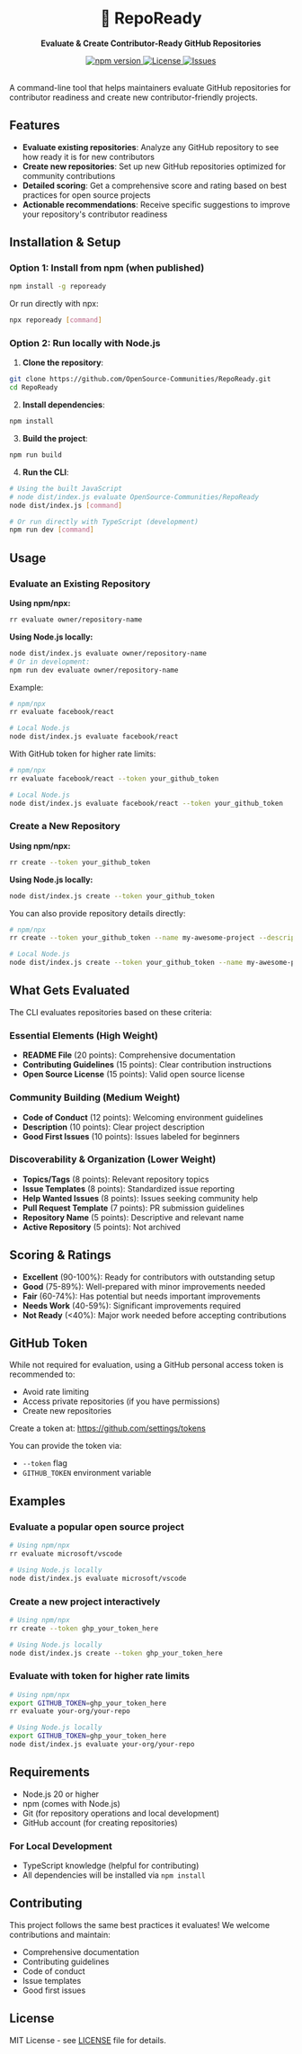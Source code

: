 <div align="center">
  <h1>🚀 RepoReady</h1>
  <p><strong>Evaluate & Create Contributor-Ready GitHub Repositories</strong></p>
  
  <a href="https://www.npmjs.com/package/repoready">
    <img src="https://img.shields.io/npm/v/repoready?color=blue" alt="npm version">
  </a>
  <a href="https://github.com/OpenSource-Communities/RepoReady/blob/main/LICENSE">
    <img src="https://img.shields.io/badge/license-MIT-green" alt="License">
  </a>
  <a href="https://github.com/OpenSource-Communities/RepoReady/issues">
    <img src="https://img.shields.io/github/issues/OpenSource-Communities/RepoReady" alt="Issues">
  </a>
</div>

<br>

A command-line tool that helps maintainers evaluate GitHub repositories for contributor readiness and create new contributor-friendly projects.

## Features

- **Evaluate existing repositories**: Analyze any GitHub repository to see how ready it is for new contributors
- **Create new repositories**: Set up new GitHub repositories optimized for community contributions  
- **Detailed scoring**: Get a comprehensive score and rating based on best practices for open source projects
- **Actionable recommendations**: Receive specific suggestions to improve your repository's contributor readiness

## Installation & Setup

### Option 1: Install from npm (when published)

```bash
npm install -g repoready
```

Or run directly with npx:

```bash
npx repoready [command]
```

### Option 2: Run locally with Node.js

1. **Clone the repository**:
```bash
git clone https://github.com/OpenSource-Communities/RepoReady.git
cd RepoReady
```

2. **Install dependencies**:
```bash
npm install
```

3. **Build the project**:
```bash
npm run build
```

4. **Run the CLI**:
```bash
# Using the built JavaScript
# node dist/index.js evaluate OpenSource-Communities/RepoReady
node dist/index.js [command]

# Or run directly with TypeScript (development)
npm run dev [command]
```

## Usage

### Evaluate an Existing Repository

**Using npm/npx:**
```bash
rr evaluate owner/repository-name
```

**Using Node.js locally:**
```bash
node dist/index.js evaluate owner/repository-name
# Or in development:
npm run dev evaluate owner/repository-name
```

Example:
```bash
# npm/npx
rr evaluate facebook/react

# Local Node.js
node dist/index.js evaluate facebook/react
```

With GitHub token for higher rate limits:
```bash
# npm/npx
rr evaluate facebook/react --token your_github_token

# Local Node.js
node dist/index.js evaluate facebook/react --token your_github_token
```

### Create a New Repository

**Using npm/npx:**
```bash
rr create --token your_github_token
```

**Using Node.js locally:**
```bash
node dist/index.js create --token your_github_token
```

You can also provide repository details directly:
```bash
# npm/npx
rr create --token your_github_token --name my-awesome-project --description "A tool that does amazing things"

# Local Node.js
node dist/index.js create --token your_github_token --name my-awesome-project --description "A tool that does amazing things"
```

## What Gets Evaluated

The CLI evaluates repositories based on these criteria:

### Essential Elements (High Weight)
- **README File** (20 points): Comprehensive documentation
- **Contributing Guidelines** (15 points): Clear contribution instructions
- **Open Source License** (15 points): Valid open source license

### Community Building (Medium Weight)  
- **Code of Conduct** (12 points): Welcoming environment guidelines
- **Description** (10 points): Clear project description
- **Good First Issues** (10 points): Issues labeled for beginners

### Discoverability & Organization (Lower Weight)
- **Topics/Tags** (8 points): Relevant repository topics
- **Issue Templates** (8 points): Standardized issue reporting
- **Help Wanted Issues** (8 points): Issues seeking community help
- **Pull Request Template** (7 points): PR submission guidelines
- **Repository Name** (5 points): Descriptive and relevant name
- **Active Repository** (5 points): Not archived

## Scoring & Ratings

- **Excellent** (90-100%): Ready for contributors with outstanding setup
- **Good** (75-89%): Well-prepared with minor improvements needed
- **Fair** (60-74%): Has potential but needs important improvements
- **Needs Work** (40-59%): Significant improvements required
- **Not Ready** (<40%): Major work needed before accepting contributions

## GitHub Token

While not required for evaluation, using a GitHub personal access token is recommended to:
- Avoid rate limiting
- Access private repositories (if you have permissions)
- Create new repositories

Create a token at: https://github.com/settings/tokens

You can provide the token via:
- `--token` flag
- `GITHUB_TOKEN` environment variable

## Examples

### Evaluate a popular open source project
```bash
# Using npm/npx
rr evaluate microsoft/vscode

# Using Node.js locally
node dist/index.js evaluate microsoft/vscode
```

### Create a new project interactively
```bash
# Using npm/npx
rr create --token ghp_your_token_here

# Using Node.js locally
node dist/index.js create --token ghp_your_token_here
```

### Evaluate with token for higher rate limits
```bash
# Using npm/npx
export GITHUB_TOKEN=ghp_your_token_here
rr evaluate your-org/your-repo

# Using Node.js locally
export GITHUB_TOKEN=ghp_your_token_here
node dist/index.js evaluate your-org/your-repo
```

## Requirements

- Node.js 20 or higher
- npm (comes with Node.js)
- Git (for repository operations and local development)
- GitHub account (for creating repositories)

### For Local Development
- TypeScript knowledge (helpful for contributing)
- All dependencies will be installed via `npm install`

## Contributing

This project follows the same best practices it evaluates! We welcome contributions and maintain:

- Comprehensive documentation
- Contributing guidelines  
- Code of conduct
- Issue templates
- Good first issues

## License

MIT License - see [LICENSE](LICENSE) file for details.